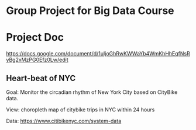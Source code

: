 # Group Project for Big Data Course

# Project Doc

https://docs.google.com/document/d/1uIjoGhRwKWWaYb4WmKhHhEqfNsRyBg2xMzPG0Efz0Lw/edit

## Heart-beat of NYC

Goal: Monitor the circadian rhythm of New York City based on CityBike data.

View: choropleth map of citybike trips in NYC within 24 hours

Data: https://www.citibikenyc.com/system-data



